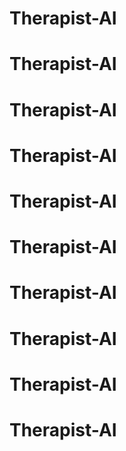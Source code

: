 # Therapist-AI
# Therapist-AI
# Therapist-AI
# Therapist-AI
# Therapist-AI
# Therapist-AI
# Therapist-AI
# Therapist-AI
# Therapist-AI
# Therapist-AI
